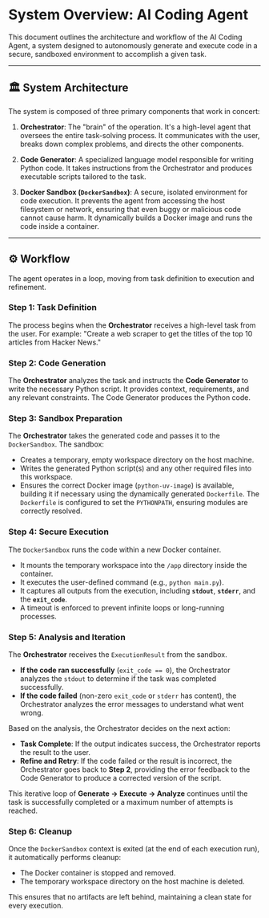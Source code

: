 # System Overview: AI Coding Agent

This document outlines the architecture and workflow of the AI Coding Agent, a system designed to autonomously generate and execute code in a secure, sandboxed environment to accomplish a given task.

---

## 🏛️ System Architecture

The system is composed of three primary components that work in concert:

1.  **Orchestrator**: The "brain" of the operation. It's a high-level agent that oversees the entire task-solving process. It communicates with the user, breaks down complex problems, and directs the other components.

2.  **Code Generator**: A specialized language model responsible for writing Python code. It takes instructions from the Orchestrator and produces executable scripts tailored to the task.

3.  **Docker Sandbox (`DockerSandbox`)**: A secure, isolated environment for code execution. It prevents the agent from accessing the host filesystem or network, ensuring that even buggy or malicious code cannot cause harm. It dynamically builds a Docker image and runs the code inside a container.

---

## ⚙️ Workflow

The agent operates in a loop, moving from task definition to execution and refinement.

### Step 1: Task Definition

The process begins when the **Orchestrator** receives a high-level task from the user. For example: "Create a web scraper to get the titles of the top 10 articles from Hacker News."

### Step 2: Code Generation

The **Orchestrator** analyzes the task and instructs the **Code Generator** to write the necessary Python script. It provides context, requirements, and any relevant constraints. The Code Generator produces the Python code.

### Step 3: Sandbox Preparation

The **Orchestrator** takes the generated code and passes it to the `DockerSandbox`. The sandbox:
* Creates a temporary, empty workspace directory on the host machine.
* Writes the generated Python script(s) and any other required files into this workspace.
* Ensures the correct Docker image (`python-uv-image`) is available, building it if necessary using the dynamically generated `Dockerfile`. The `Dockerfile` is configured to set the `PYTHONPATH`, ensuring modules are correctly resolved.

### Step 4: Secure Execution

The `DockerSandbox` runs the code within a new Docker container.
* It mounts the temporary workspace into the `/app` directory inside the container.
* It executes the user-defined command (e.g., `python main.py`).
* It captures all outputs from the execution, including **`stdout`**, **`stderr`**, and the **`exit_code`**.
* A timeout is enforced to prevent infinite loops or long-running processes.

### Step 5: Analysis and Iteration

The **Orchestrator** receives the `ExecutionResult` from the sandbox.
* **If the code ran successfully** (`exit_code == 0`), the Orchestrator analyzes the `stdout` to determine if the task was completed successfully.
* **If the code failed** (non-zero `exit_code` or `stderr` has content), the Orchestrator analyzes the error messages to understand what went wrong.

Based on the analysis, the Orchestrator decides on the next action:
* **Task Complete**: If the output indicates success, the Orchestrator reports the result to the user.
* **Refine and Retry**: If the code failed or the result is incorrect, the Orchestrator goes back to **Step 2**, providing the error feedback to the Code Generator to produce a corrected version of the script.

This iterative loop of **Generate -> Execute -> Analyze** continues until the task is successfully completed or a maximum number of attempts is reached.

### Step 6: Cleanup

Once the `DockerSandbox` context is exited (at the end of each execution run), it automatically performs cleanup:
* The Docker container is stopped and removed.
* The temporary workspace directory on the host machine is deleted.

This ensures that no artifacts are left behind, maintaining a clean state for every execution.